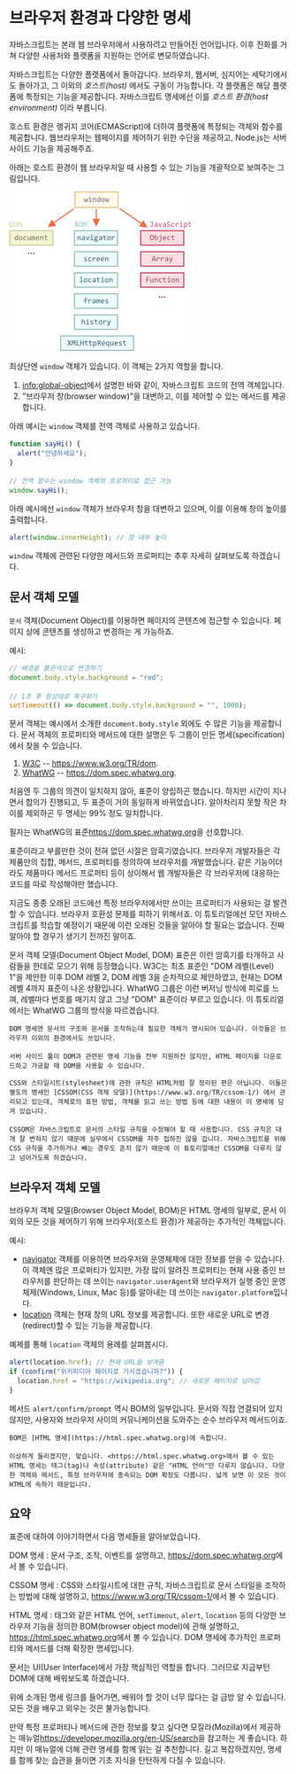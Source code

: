 # 브라우저 환경과 다양한 명세

자바스크립트는 본래 웹 브라우저에서 사용하려고 만들어진 언어입니다. 이후 진화를 거쳐 다양한 사용처와 플랫폼을 지원하는 언어로 변모하였습니다.   

자바스크립트는 다양한 플랫폼에서 돌아갑니다. 브라우저, 웹서버, 심지어는 세탁기에서도 돌아가고, 그 이외의 *호스트(host)* 에서도 구동이 가능합니다. 각 플랫폼은 해당 플랫폼에 특정되는 기능을 제공합니다. 자바스크립트 명세에선 이를 *호스트 환경(host environment)* 이라 부릅니다.

호스트 환경은 랭귀지 코어(ECMAScript)에 더하여 플랫폼에 특정되는 객체와 함수를 제공합니다. 웹브라우저는 웹페이지를 제어하기 위한 수단을 제공하고, Node.js는 서버 사이드 기능을 제공해주죠.

아래는 호스트 환경이 웹 브라우저일 때 사용할 수 있는 기능을 개괄적으로 보여주는 그림입니다.

![](windowObjects.png)

최상단엔 `window` 객체가 있습니다. 이 객체는 2가지 역할을 합니다.

1. <info:global-object>에서 설명한 바와 같이, 자바스크립트 코드의 전역 객체입니다. 
2. "브라우저 창(browser window)"을 대변하고, 이를 제어할 수 있는 메서드를 제공합니다.

아래 예시는 `window` 객체를 전역 객체로 사용하고 있습니다.

```js run
function sayHi() {
  alert("안녕하세요");
}

// 전역 함수는 window 객체의 프로퍼티로 접근 가능
window.sayHi();
```

아래 예시에선 `window` 객체가 브라우저 창을 대변하고 있으며, 이를 이용해 창의 높이를 출력합니다.

```js run
alert(window.innerHeight); // 창 내부 높이
```

`window` 객체에 관련된 다양한 메서드와 프로퍼티는 추후 자세히 살펴보도록 하겠습니다.

## 문서 객체 모델

`문서` 객체(Document Object)를 이용하면 페이지의 콘텐츠에 접근할 수 있습니다. 페이지 상에 콘텐츠를 생성하고 변경하는 게 가능하죠.

예시:
```js run
// 배경을 붉은색으로 변경하기
document.body.style.background = "red";

// 1초 후 원상태로 복구하기
setTimeout(() => document.body.style.background = "", 1000);
```

문서 객체는 예시에서 소개한 `document.body.style` 외에도 수 많은 기능을 제공합니다. 문서 객체의 프로퍼티와 메서드에 대한 설명은 두 그룹이 만든 명세(specification)에서 찾을 수 있습니다.

1. [W3C](https://en.wikipedia.org/wiki/World_Wide_Web_Consortium) -- <https://www.w3.org/TR/dom>.
2. [WhatWG](https://en.wikipedia.org/wiki/WHATWG) -- <https://dom.spec.whatwg.org>.

처음엔 두 그룹의 의견이 일치하지 않아, 표준이 양립하곤 했습니다. 하지만 시간이 지나면서 합의가 진행되고, 두 표준이 거의 동일하게 바뀌었습니다. 알아차리지 못할 작은 차이를 제외하곤 두 명세는 99% 정도 일치합니다.

필자는 WhatWG의 표준<https://dom.spec.whatwg.org>을 선호합니다.

표준이라고 부를만한 것이 전혀 없던 시절은 암흑기였습니다. 브라우저 개발자들은 각 제품만의 집합, 메서드, 프로퍼티를 정의하여 브라우저를 개발했습니다. 같은 기능이더라도 제품마다 메서드 프로퍼티 등이 상이해서 웹 개발자들은 각 브라우저에 대응하는 코드를 따로 작성해야만 했습니다.

지금도 종종 오래된 코드에선 특정 브라우저에서만 쓰이는 프로퍼티가 사용되는 걸 발견할 수 있습니다. 브라우저 호환성 문제를 피하기 위해서죠. 이 튜토리얼에선 모던 자바스크립트를 학습할 예정이기 때문에 이런 오래된 것들을 알아야 할 필요는 없습니다. 진짜 알아야 할 경우가 생기기 전까진 말이죠.

문서 객체 모델(Document Object Model, DOM) 표준은 이런 암흑기를 타개하고 사람들을 한데로 모으기 위해 등장했습니다. W3C는 최초 표준인 "DOM 레벨(Level) 1"을 제안한 이후 DOM 레벨 2, DOM 레벨 3을 순차적으로 제안하였고, 현재는 DOM 레벨 4까지 표준이 나온 상황입니다. WhatWG 그룹은 이런 버저닝 방식에 피로를 느껴, 레벨마다 번호를 매기지 않고 그냥 "DOM" 표준이라 부르고 있습니다. 이 튜토리얼에서는 WhatWG 그룹의 방식을 따르겠습니다.

```smart header="DOM은 브라우저에서만 쓰이지 않습니다."
DOM 명세엔 문서의 구조와 문서를 조작하는데 필요한 객체가 명시되어 있습니다. 이것들은 브라우저 이외의 환경에서도 쓰입니다.

서버 사이드 툴이 DOM과 관련된 명세 기능을 전부 지원하진 않지만, HTML 페이지를 다운로드하고 가공할 때 DOM을 사용할 수 있습니다.
```

```smart header="스타일을 위한 CSSOM"
CSS와 스타일시트(stylesheet)에 관한 규칙은 HTML처럼 잘 정리된 편은 아닙니다. 이들은 별도의 명세인 [CSSOM(CSS 객체 모델)](https://www.w3.org/TR/cssom-1/) 에서 관리되고 있는데, 객체로의 표현 방법, 객체를 읽고 쓰는 방법 등에 대한 내용이 이 명세에 담겨 있습니다.

CSSOM은 자바스크립트로 문서의 스타일 규칙을 수정해야 할 때 사용합니다. CSS 규칙은 대개 잘 변하지 않기 때문에 실무에서 CSSOM를 자주 접하진 않을 겁니다. 자바스크립트를 위해 CSS 규칙을 추가하거나 빼는 경우도 흔치 않기 때문에 이 튜토리얼에선 CSSOM을 다루지 않고 넘어가도록 하겠습니다. 
```

## 브라우저 객체 모델

브라우저 객체 모델(Browser Object Model, BOM)은 HTML 명세의 일부로, 문서 이외의 모든 것을 제어하기 위해 브라우저(호스트 환경)가 제공하는 추가적인 객체입니다.

예시:

- [navigator](mdn:api/Window/navigator) 객체를 이용하면 브라우저와 운영체제에 대한 정보를 얻을 수 있습니다. 이 객체엔 많은 프로퍼티가 있지만, 가장 많이 알려진 프로퍼티는 현재 사용 중인 브라우저를 판단하는 데 쓰이는 `navigator.userAgent`와 브라우저가 실행 중인 운영체제(Windows, Linux, Mac 등)를 알아내는 데 쓰이는 `navigator.platform`입니다.  
- [location](mdn:api/Window/location) 객체는 현재 창의 URL 정보를 제공합니다. 또한 새로운 URL로 변경(redirect)할 수 있는 기능을 제공합니다.

예제를 통해 `location` 객체의 용례를 살펴봅시다.

```js run
alert(location.href); // 현재 URL을 보여줌
if (confirm("위키피디아 페이지로 가시겠습니까?")) {
  location.href = "https://wikipedia.org"; // 새로운 페이지로 넘어감
}
```

메서드 `alert/confirm/prompt` 역시 BOM의 일부입니다. 문서와 직접 연결되어 있지 않지만, 사용자와 브라우저 사이의 커뮤니케이션을 도와주는 순수 브라우저 메서드이죠.  


```smart header="HTML 명세"
BOM은 [HTML 명세](https://html.spec.whatwg.org)에 속합니다.

이상하게 들리겠지만, 맞습니다. <https://html.spec.whatwg.org>에서 볼 수 있는 HTML 명세는 태그(tag)나 속성(attribute) 같은 "HTML 언어"만 다루지 않습니다. 다양한 객체와 메서드, 특정 브라우저에 종속되는 DOM 확장도 다룹니다. 넓게 보면 이 모든 것이 HTML에 속하기 때문입니다.
```

## 요약

표준에 대하여 이야기하면서 다음 명세들을 알아보았습니다.

DOM 명세
: 문서 구조, 조작, 이벤트를 설명하고, <https://dom.spec.whatwg.org>에서 볼 수 있습니다.

CSSOM 명세
: CSS와 스타일시트에 대한 규칙, 자바스크립트로 문서 스타일을 조작하는 방법에 대해 설명하고, <https://www.w3.org/TR/cssom-1/>에서 볼 수 있습니다.

HTML 명세
: 태그와 같은 HTML 언어, `setTimeout`, `alert`, `location` 등의 다양한 브라우저 기능을 정의한 BOM(browser object model)에 관해 설명하고, <https://html.spec.whatwg.org>에서 볼 수 있습니다. DOM 명세에 추가적인 프로퍼티와 메서드를 더해 확장한 명세입니다.

문서는 UI(User Interface)에서 가장 핵심적인 역할을 합니다. 그러므로 지금부턴 DOM에 대해 배워보도록 하겠습니다.

위에 소개된 명세 링크를 들어가면, 배워야 할 것이 너무 많다는 걸 금방 알 수 있습니다. 모든 것을 배우고 외우는 것은 불가능합니다.

만약 특정 프로퍼티나 메서드에 관한 정보를 찾고 싶다면 모질라(Mozilla)에서 제공하는 매뉴얼<https://developer.mozilla.org/en-US/search>을 참고하는 게 좋습니다. 하지만 이 매뉴얼에 더해 관련 명세를 함께 읽는 걸 추천합니다. 길고 복잡하겠지만, 명세를 함께 찾는 습관을 들이면 기초 지식을 탄탄하게 다질 수 있습니다.